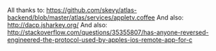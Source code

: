 All thanks to: https://github.com/skevy/atlas-backend/blob/master/atlas/services/appletv.coffee
And also: http://dacp.jsharkey.org/
And also: http://stackoverflow.com/questions/35355807/has-anyone-reversed-engineered-the-protocol-used-by-apples-ios-remote-app-for-c
